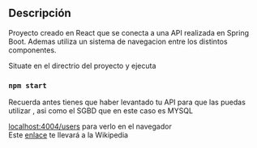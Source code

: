 ## Descripción
Proyecto creado en React que se conecta a una API realizada en Spring Boot.
Ademas utiliza un sistema de navegacion entre los distintos componentes.

Situate en el directrio del proyecto y ejecuta


### `npm start`

Recuerda antes tienes que haber levantado tu API para que las puedas utilizar , asi como el SGBD que en este caso es MYSQL
<br/>

 [localhost:4004/users](localhost:4004/users)  para verlo en el navegador
<br/>
 Este [enlace](https://es.wikipedia.org) te llevará a la Wikipedia


